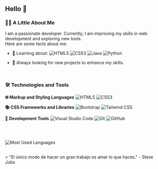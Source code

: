 ## Hello 👋

### 👨‍💻 A Little About Me
I am a passionate developer. Currently, I am improving my skills in web development and exploring new tools.
<br>
Here are some facts about me:

- 🌱 Learning about:
   ![HTML5](https://img.shields.io/badge/-HTML5-E34F26?logo=html5&logoColor=white)
   ![CSS3](https://img.shields.io/badge/-CSS3-1572B6?logo=css3&logoColor=white)
   ![Java](https://img.shields.io/badge/-Java-D8B000?logo=java&logoColor=white)
   ![Python](https://img.shields.io/badge/-Python-3776AB?logo=python&logoColor=white)

- 🚀 Always looking for new projects to enhance my skills.

<br>

### 🛠️ Technologies and Tools

**🌐 Markup and Styling Languages**
![HTML5](https://img.shields.io/badge/-HTML5-E34F26?logo=html5&logoColor=white)
![CSS3](https://img.shields.io/badge/-CSS3-1572B6?logo=css3&logoColor=white)

**📚 CSS Frameworks and Libraries**
![Bootstrap](https://img.shields.io/badge/-Bootstrap-7952B3?logo=bootstrap&logoColor=white)
![Tailwind CSS](https://img.shields.io/badge/-Tailwind%20CSS-38B2AC?logo=tailwind-css&logoColor=white)

**🔧 Development Tools**
![Visual Studio Code](https://img.shields.io/badge/-VS%20Code-007ACC?logo=visual-studio-code&logoColor=white)
![Git](https://img.shields.io/badge/-Git-F05032?logo=git&logoColor=white)
![GitHub](https://img.shields.io/badge/-GitHub-181717?logo=github&logoColor=white)

<br>
<br>

![Most Used Languages](https://github-readme-stats.vercel.app/api/top-langs/?username=Tonan47&layout=compact&theme=radical)



















<br>
> "El único modo de hacer un gran trabajo es amar lo que haces." - Steve Jobs

<!--
**tonan47/Tonan47** is a ✨ _special_ ✨ repository because its `README.md` (this file) appears on your GitHub profile.

Here are some ideas to get you started:

- 🔭 I’m currently working on ...
- 🌱 I’m currently learning ...
- 👯 I’m looking to collaborate on ...
- 🤔 I’m looking for help with ...
- 💬 Ask me about ...
- 📫 How to reach me: ...
- 😄 Pronouns: ...
- ⚡ Fun fact: ...
-->

